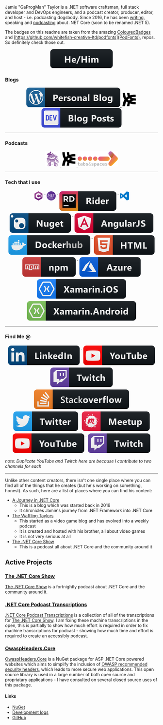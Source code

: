 Jamie "GaProgMan" Taylor is a .NET software craftsman, full stack developer and DevOps engineers, and a podcast creator, producer, editor, and host - i.e. podcasting dogsbody. Since 2016, he has been [writing](https://dotnetcore.gaprogman.com/), speaking and [podcasting](https://dotnetcore.show/) about .NET Core (soon to be renamed .NET 5).

The badges on this readme are taken from the amazing [ColouredBadges](https://github.com/MikeCodesDotNET/ColoredBadges) and [https://github.com/whitefish-creative-ltd/podfonts](PodFonts), repos. So definitely check those out.


<p align="center">
  <a href="https://about.me/thejamietaylor">
    <img src="./Resources/ColouredBadges/HeHim.svg" alt="Pronouns: He/Him">
  </a>
</p>

### Blogs

<p align="center">
  <a href="https://dotnetcore.gaprogman.com">
    <img src="./Resources/ColouredBadges/Blogs/wordpress.svg" alt="A Journey in .NET Core">
  </a>
  <a href="https://wafflingtaylors.rocks">
    <img src="./Resources/Podfonts/h-libsyn.svg" alt="Waffling Taylors" style="max-height:50px;">
  </a>
  <a href="https://dev.to/dotnetcoreblog">
    <img src="./Resources/ColouredBadges/Blogs/devto.svg" alt="dev">
  </a>
</p>

---

### Podcasts

<p align="center">
  <a href="https://dotnetcore.show">
    <img src="./Resources/dotnetcoreshow.svg" alt="The .NET Core Show" style="max-height:50px;">
  </a>
  <a href="https://wafflingtaylors.rocks">
    <img src="./Resources/Podfonts/h-libsyn.svg" alt="Waffling Taylors" style="max-height:50px;">
  </a>
  <a href="https://tabsnadspaces.io">
    <img src="./Resources/tabsandspaces.svg" alt="Tabs & Spaces"
    style="max-height:50px;">
  </a>
</p>

---

### Tech that I use

<p align="center">
  <a href="http://dot.net/core">
    <img src="./Resources/Tech/csharp.svg" alt="C#" style="max-height:30px;vertical-align:top; margin:4px">
  </a>
  
  <a href="http://dot.net/core">
    <img src="./Resources/Tech/dotnetcore.svg" alt="C#" style="max-width:30px;vertical-align:top; margin:4px">
  </a>

  <a href="https://www.jetbrains.com/rider/">
    <img src="./Resources/ColouredBadges/Dev/jetbrains_rider.svg" alt="JetBrains Rider" style="vertical-align:top; margin:4px">
  </a>
  
  <a href="https://code.visualstudio.com/">
    <img src="./Resources/Tech/vscode.svg" alt="Visual Studio Code" style="max-width:30px;vertical-align:top; margin:4px">
  </a>

  <a href="https://www.nuget.org/profiles/GaProgMan">
    <img src="./Resources/ColouredBadges/Dev/nuget.svg" alt="Nuget" style="vertical-align:top; margin:4px">
  </a>

  <a href="https://angular.io/">
    <img src="./Resources/ColouredBadges/Dev/angular.svg" alt="Angular" style="vertical-align:top; margin:4px">
  </a>

  <a href="https://hub.docker.com/u/gaprogman/">
    <img src="./Resources/ColouredBadges/Dev/dockerhub.svg" alt="Docker" style="vertical-align:top; margin:4px">
  </a>

  <a href="https://developer.mozilla.org/en-US/docs/Web/Guide/HTML/HTML5/">
    <img src="./Resources/ColouredBadges/Dev/html.svg" alt="HTML5" style="vertical-align:top; margin:4px">
  </a>

  <a href="https://www.npmjs.com/">
    <img src="./Resources/ColouredBadges/Dev/npm.svg" alt="npm" style="vertical-align:top; margin:4px">
  </a>

  <a href="https://azure.microsoft.com/en-gb/">
    <img src="./Resources/ColouredBadges/Dev/azure.svg" alt="Azure" style="vertical-align:top; margin:4px">
  </a>
  
  <a href="https://dotnet.microsoft.com/apps/xamarin">
    <img src="./Resources/ColouredBadges/Dev/xamarin_ios.svg" alt="Xamarin.iOS" style="vertical-align:top; margin:4px">
  </a>

  <a href="https://dotnet.microsoft.com/apps/xamarin">
    <img src="./Resources/ColouredBadges/Dev/xamarin_Android.svg" alt="Xamarin.Android" style="vertical-align:top; margin:4px">
  </a>
</p>

---

### Find Me @

<p align="center">
  <a href="https://linkedin.com/in/jamie-taylor-57602959/">
    <img src="./Resources/ColouredBadges/Social/linkedin.svg" alt="LinkedIn" style="vertical-align:top; margin:4px">
  </a>
  
  <a href="https://www.youtube.com/channel/UCTDz8IxVCKPmhLemR9eOLPQ">
    <img src="./Resources/ColouredBadges/Streaming/youtube.svg" alt="YouTube - .NET Core" style="vertical-align:top; margin:4px">
  </a>

  <a href="https://www.twitch.tv/gaprogman">
    <img src="./Resources/ColouredBadges/Streaming/twitch.svg" alt="Twitch - .NET Core" style="vertical-align:top; margin:4px">
  </a>
  
  <a href="https://stackoverflow.com/users/1143474/jamie-taylor">
    <img src="./Resources/ColouredBadges/Social/stackoverflow.svg" alt="Stackoverflow" style="vertical-align:top; margin:4px">
  </a>

  <a href="https://twitter.com/podcasterjay">
    <img src="./Resources/ColouredBadges/Social/Twitter.svg" alt="Twitter" style="vertical-align:top; margin:4px">
  </a>

  <a href="https://www.meetup.com/WordPress-Leeds/members/42723472/">
    <img src="./Resources/ColouredBadges/Social/Meetup.svg" alt="Meetup" style="vertical-align:top; margin:4px">
  </a>

  <a href="https://www.youtube.com/channel/UCHISGX5jaUBY_B7GuBGe9Pg">
    <img src="./Resources/ColouredBadges/Streaming/youtube.svg" alt="YouTube - Waffling Taylors" style="vertical-align:top; margin:4px">
  </a>

  <a href="https://www.twitch.tv/wafflingtaylors">
    <img src="./Resources/ColouredBadges/Streaming/twitch.svg" alt="Twitch - Waffling Taylors" style="vertical-align:top; margin:4px">
  </a>

_note: Duplicate YouTube and Twitch here are because I contribute to two channels for each_

---

Unlike other content creators, there isn't one single place where you can find all of the things that he creates (but he's working on something, honest). As such, here are a list of places where you can find his content:

- [A Journey in .NET Core](https://dotnetcore.gaprogman.com/)
  - This is a blog which was started back in 2016
  - It chronicles Jamie's journey from .NET Framework into .NET Core
- [The Waffling Taylors](https://wafflingtaylors.rocks/)
  - This started as a video game blog and has evolved into a weekly podcast
  - It is created and hosted with his brother, all about video games
  - It is not very serious at all
- [The .NET Core Show](https://dotnetcore.show/)
  - This is a podcast all about .NET Core and the community around it

## Active Projects

### [The .NET Core Show](https://dotnetcore.show/)

[The .NET Core Show](https://dotnetcore.show/) is a fortnightly podcast about .NET Core and the community around it. 

### [.NET Core Podcast Transcriptions](https://github.com/GaProgMan/NET-Core-Podast-Transcriptions)

[.NET Core Podcast Transcriptions](https://github.com/GaProgMan/NET-Core-Podast-Transcriptions) is a collection of all of the transcriptions for [The .NET Core Show](https://dotnetcore.show/). I am fixing these machine transcriptions in the open, this is partially to show how much effort is required in order to fix machine transcriptions for podcast - showing how much time and effort is required to create an accessibly podcast.

### [OwaspHeaders.Core](https://www.nuget.org/packages/OwaspHeaders.Core/)

[OwaspHeaders.Core](https://www.nuget.org/packages/OwaspHeaders.Core/) is a NuGet package for ASP .NET Core powered websites which aims to simplify the inclusion of [OWASP recommended security headers](https://owasp.org/www-project-secure-headers/), which leads to more secure web applications. This open source library is used in a large number of both open source and propriatary applications - I have consulted on several closed source uses of this package.

#### Links

- [NuGet](https://www.nuget.org/packages/OwaspHeaders.Core/)
- [Development logs](https://dotnetcore.gaprogman.com/2017/07/20/net-core-middleware-owasp-headers-part-1/)
- [GitHub](https://github.com/GaProgMan/OwaspHeaders.Core)



